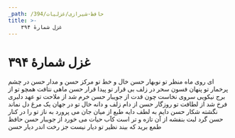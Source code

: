 ```yaml
---
_path: /حافظ-شیرازی/غزلیات/394
title: >-
    غزل شمارهٔ ۳۹۴
---
```

# غزل شمارهٔ ۳۹۴

ای روی ماه منظر تو نوبهار حسن
خال و خط تو مرکز حسن و مدار حسن
در چشم پرخمار تو پنهان فسون سحر
در زلف بی قرار تو پیدا قرار حسن
ماهی نتافت همچو تو از برج نیکویی
سروی نخاست چون قدت از جویبار حسن
خرم شد از ملاحت تو عهد دلبری
فرخ شد از لطافت تو روزگار حسن
از دام زلف و دانه خال تو در جهان
یک مرغ دل نماند نگشته شکار حسن
دایم به لطف دایه طبع از میان جان
می پرورد به ناز تو را در کنار حسن
گرد لبت بنفشه از آن تازه و تر است
کآب حیات می خورد از جویبار حسن
حافظ طمع برید که بیند نظیر تو
دیار نیست جز رخت اندر دیار حسن
